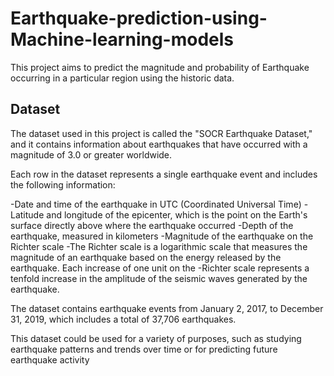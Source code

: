 # Earthquake-prediction-using-Machine-learning-models
This project aims to predict the magnitude and probability of Earthquake occurring in a particular region using the historic data.

<h2>Dataset</h2>
The dataset used in this project is called the "SOCR Earthquake Dataset," and it contains information about earthquakes that have occurred with a magnitude of 3.0 or greater worldwide.

Each row in the dataset represents a single earthquake event and includes the following information:

-Date and time of the earthquake in UTC (Coordinated Universal Time)
-Latitude and longitude of the epicenter, which is the point on the Earth's surface directly above where the earthquake occurred
-Depth of the earthquake, measured in kilometers
-Magnitude of the earthquake on the Richter scale
-The Richter scale is a logarithmic scale that measures the magnitude of an earthquake based on the energy released by the earthquake. Each increase of one unit on the -Richter scale represents a tenfold increase in the amplitude of the seismic waves generated by the earthquake.

The dataset contains earthquake events from January 2, 2017, to December 31, 2019, which includes a total of 37,706 earthquakes.

This dataset could be used for a variety of purposes, such as studying earthquake patterns and trends over time or for predicting future earthquake activity
